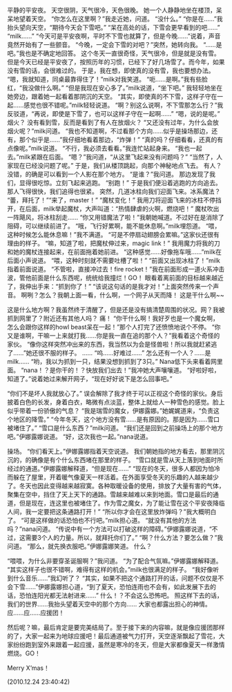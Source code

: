 平静的平安夜。
天空很阴，天气很冷，天色很晚。
她一个人静静地坐在楼顶，呆呆地望着天空。
“你怎么在这里啊？”我走近她，问道。
“没什么。”
“你是在……”我抬头望向天空，“期待今天会下雪吧。”
“呆在高处的话，下雪会更早看到的吧……”
“milk……”
“今天可是平安夜啊，平时不下雪也就算了，但是今晚……”说着，声音竟然开始有了一些颤音。
“今晚，一定会下雪的对吧？”突然，她转向我。
“……是吧。”我也是不确定地回答。
这个冬天一直很奇怪，天气很冷，但是就是没有雪。
但是今天已经是平安夜了，按照历年的习惯，已经下了好几场雪了。而今年，如果没有雪的话，会很难过的。
于是，我在想，即使真的没有雪，我也要想办法。
“嗯，我就知道，同桌最靠得住了！”milk对我笑道。
“呃……是啊。”我有些脸红，“我没做什么啊。”
“但是我现在安心多了。”milk说道，“坐下吧。”
我轻轻地坐在她旁边，跟着她一起看着那阴沉的天空。
“其实，即使真的不下雪，这样子守在一起……感觉也很不错呢。”milk轻轻说道。
“啊？别这么说啊，不下雪那怎么行？”我反驳道，“再说，即使是下雪了，也可以这样子守在一起啊……”
“嗯，说的是呢。”
烟火？
没有看到雪，反而是看到了有人在放烟火？
“又还没有过年，为什么会放烟火呢？”milk问道。
“我也不知道啊，不过看那个方向……似乎是操场那边，还有，那个似乎是……”我仔细地看着那边，“炸弹！”
“真的吗？仔细看看，还真的有点像呢。”milk说道。
“不行，我必须去看看。”我连忙站起身来。
“我也一起去。”milk紧跟在后面。
“嗯？”我问道，“从这里飞起来没有问题吗？”
“当然了，人家现在已经没问题了呢。”
于是，我们从楼顶跳起，向那个神秘地点飞去。
有人？没错，的确是可以看到一个人影在那个地方。
“是谁？”我问道。
那边发现了我们，显得很吃惊。立刻飞起来逃跑。
“别跑！”
于是我们便沿着逃跑的方向追去。
那人飞得很快，我们追得也很紧。
突然，几道冰柱向我们迎面飞来。冰系魔法？
“蕾，拜托了！”“来了，master！”
“魔杖变化！”
我用刀将迎面飞来的冰柱不停挡开，在后面，milk举起魔杖，大声叫道：“热情肆虐的火啊，燃烧吧！”
魔杖吹出一阵飓风，将冰柱刮走……
“你又用错魔法了啦！”我朝她喊道。不过好在是消除了阻碍，可以继续前进了。
“哦，飞行好累啊，能不能休息啊。”milk埋怨道。
“喂，这种时候怎么能休息嘛！”我不满道。
“可是不停扇动翅膀会累嘛。”这家伙还很有理由的样子。
“嘛，知道了啦，把魔杖伸过来，magic link！”
我用魔力将我的刀和她的魔杖连接起来，在前面拖着她前进。
“这种感觉……好像拖车哦……”milk在后面小声说道。
“喂，这种时刻就不需要吐槽了啦！”
“前面又出现冰柱了！”milk指着前面说道。
“不管啦，直接冲过去！fire rocket！”我在前面形成一道火系冲击波，管他前面是什么东西呢，统统给我撞烂！GO！
眼看着离前面的目标越来越近了，我伸出手来：“抓到你了！”
“该说这句话的是我才对！”上面突然传来一个声音。
啊咧？怎么？我朝上面一看，什么啊，一个网子从天而降！
这是干什么啊~~

这是什么地方啊？我虽然终于清醒了，但是还是没有搞清楚周围的状况。网？我被抓到网里了？附近还有其他人吗？
痛！
“你干什么啊！我好歹也是一个魔女啊，怎么会跟你这样的howl beast呆在一起！”那个人打完了还愤愤地说个不停。
“你又是谁啊，干嘛一上来就打我……你是我一直在追的那个人？”我看着这个奇怪的家伙。
“像你这样突然冲出来的东西，我当然以为会是怪兽啦！所以我就赶紧逃了……”她还很不服的样子。
……
“呜……好难过……”
怎么还有一个人？……是milk……
“哟，我以为抓到一只，结果没想到抓到了3只。”
Nana低下头来看着网里面。
“nana！？是你干的！？快放我们出去！”我冲她大声嚷嚷道。
“好啦好啦，知道了。”说着她过来解开网子，“现在好好说下是怎么回事吧。”

“你们不是坏人我就放心了。”
误会解除了我才终于可以正视这个奇怪的家伙。身后披着白色的长发，身着白衣，略微有点淡蓝，整体上就给人一种雪色的感觉。脸上似乎带着一份骄傲的气息？
“我是瑞雪的魔女，伊娜露娜。”她娓娓道来，“负责这个地区的降雪。”
“今年冬天，这个地方没有雪……是有原因的。那是因为……雪口被堵住了。”
“雪口是什么东西？”milk问道。
“我们还是回到之前操场上的那个地方吧。”伊娜露娜说道。
“好，这次我也一起。”nana说道。

操场。
“你们看天上。”伊娜露娜指着天空说道。
我们朝她指的地方看去，那里阴沉沉的，的确像是有个什么东西堵在那里的样子。
“雪口就是雪从天上落到地面时所经过的通道。”伊娜露娜解释道，“但是现在……”
“现在的冬天，很多人都因为怕冷而躲在了屋里，开着暖气像夏天一样活着。在外面享受冬天的乐趣的人越来越少了。冬天也因此变得越来越寂寞。各种取暖设备的使用，排放了大量有害的气体，聚集在空中，挡住了天上天下的通路。雪越来越难以来到地面。雪口是最后的通道，但是现在，连这里也被堵住了。作为雪之魔女，为了能让雪在这个平安夜降临人间，我一定要把这条通路打开！”
“所以你才会在这里放炸弹吗？”我大概明白了。
“可是这样做的话恐怕也不行吧。”milk担心道。
“就没有其他的方法吗？”nana问道。
“传说中有一个方法可以打破这样的障碍。”伊娜露娜说道，“不过，这需要3个人的力量。所以，就拜托你们了。”
“啊？什么方法？要怎么做？”我问道。
“那么，就先换衣服吧。”伊娜露娜笑道。
什么？

“喂喂，为什么非要穿圣诞服啊？”我问道。
“为了配合气氛嘛。”伊娜露娜解释道。
“其实这样子也很不错啊，难得有这样的机会。”milk也很满足的样子。
“我好像听到什么音乐……”我幻听了？
“其实，如果不把这个通路打开的话，问题不仅仅是不会下雪……”伊娜露娜担心道，“到了夏天，恐怕连雨也不会有，如此发展下去的话，恐怕连阳光都无法射进来……”
什么！？不会这么恐怖吧。
照这样下去的话，我们的世界……我抬头望着天空中的那个方向……
大家也都露出担心的神情。
应……应……应援团！

然后呢？嘛，最后肯定是要完美结局了。至于接下来的内容嘛，就是像应援团那样的了，大家一起来为地球应援吧！最后通道被气力打开，天空逐渐飘起了雪花，大家纷纷跑到室外来跟着一起应援，虽然是寒冷的冬天，但是大家都像夏天一样激情燃烧。GO！

Merry X’mas！

(2010.12.24 23:40:42)